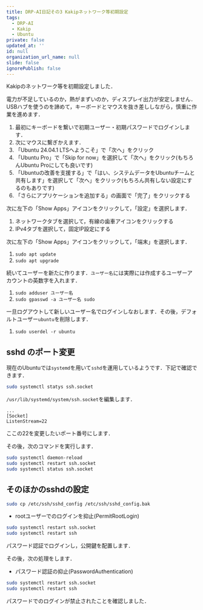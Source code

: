 ```yaml
---
title: DRP-AI日記その3 Kakipネットワーク等初期設定
tags:
  - DRP-AI
  - Kakip
  - Ubuntu
private: false
updated_at: ''
id: null
organization_url_name: null
slide: false
ignorePublish: false
---
```

Kakipのネットワーク等を初期設定しました．

電力が不足しているのか，熱がまずいのか，ディスプレイ出力が安定しません．USBハブを使うのを諦めて，キーボードとマウスを抜き差ししながら，慎重に作業を進めます．

1. 最初にキーボードを繋いで初期ユーザー・初期パスワードでログインします．
2. 次にマウスに繋ぎかえます．
3. 「Ubuntu 24.04.1 LTSへようこそ」で「次へ」をクリック
4. 「Ubuntu Pro」で「Skip for now」を選択して「次へ」をクリック(もちろんUbuntu Proにしても良いです)
5. 「Ubuntuの改善を支援する」で「はい、システムデータをUbuntuチームと共有します」を選択して「次へ」をクリック(もちろん共有しない設定にするのもありです)
6. 「さらにアプリケーションを追加する」の画面で「完了」をクリックする

次に左下の「Show Apps」アイコンをクリックして，「設定」を選択します．

1. ネットワークタブを選択して，有線の歯車アイコンをクリックする
2. IPv4タブを選択して，固定IP設定にする

次に左下の「Show Apps」アイコンをクリックして，「端末」を選択します．

1. `sudo apt update`
2. `sudo apt upgrade`

続いてユーザーを新たに作ります．`ユーザー名`には実際には作成するユーザーアカウントの英数字を入れます．

1. `sudo adduser ユーザー名`
2. `sudo gpasswd -a ユーザー名 sudo`

一旦ログアウトして新しいユーザー名でログインしなおします．その後，デフォルトユーザー`ubuntu`を削除します．

1. `sudo userdel -r ubuntu`

## sshd のポート変更

現在のUbuntuでは`systemd`を用いて`sshd`を運用しているようです．下記で確認できます．

```bash
sudo systemctl statys ssh.socket
```

`/usr/lib/systemd/system/ssh.socket`を編集します．

```txt:/usr/lib/systemd/system/ssh.socket
...
[Socket]
ListenStream=22
```

ここの22を変更したいポート番号にします．

その後，次のコマンドを実行します．

```bash
sudo systemctl daemon-reload
sudo systemctl restart ssh.socket
sudo systemctl status ssh.socket
```

## そのほかのsshdの設定

```bash
sudo cp /etc/ssh/sshd_config /etc/ssh/sshd_config.bak
```

* rootユーザーでのログインを抑止(PermitRootLogin)

```bash
sudo systemctl restart ssh.socket
sudo systemctl restart ssh
```

パスワード認証でログインし，公開鍵を配置します．

その後，次の処理をします．

* パスワード認証の抑止(PasswordAuthentication)

```bash
sudo systemctl restart ssh.socket
sudo systemctl restart ssh
```

パスワードでのログインが禁止されたことを確認しました．



